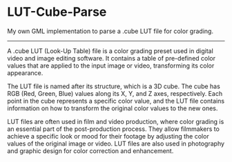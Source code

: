 # LUT-Cube-Parse
My own GML implementation to parse a .cube LUT file for color grading.

------------------------------------------------------

A .cube LUT (Look-Up Table) file is a color grading preset used in digital video and image editing software. It contains a table of pre-defined color values that are applied to the input image or video, transforming its color appearance.

The LUT file is named after its structure, which is a 3D cube. The cube has RGB (Red, Green, Blue) values along its X, Y, and Z axes, respectively. Each point in the cube represents a specific color value, and the LUT file contains information on how to transform the original color values to the new ones.

LUT files are often used in film and video production, where color grading is an essential part of the post-production process. They allow filmmakers to achieve a specific look or mood for their footage by adjusting the color values of the original image or video. LUT files are also used in photography and graphic design for color correction and enhancement.
